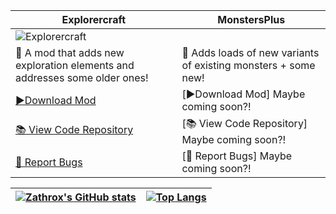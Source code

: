 | Explorercraft | MonstersPlus |
|-----------|-----------|
| ![Explorercraft](https://i.imgur.com/yE5JUyS.png) |  |
| 📖 A mod that adds new exploration elements and addresses some older ones! | 📖 Adds loads of new variants of existing monsters + some new!  |
| [▶️Download Mod](https://www.curseforge.com/minecraft/mc-mods/explorercraft-worldexpansion) | [▶️Download Mod] Maybe coming soon?! |
| [📚 View Code Repository](https://github.com/Zathrox/Explorercraft) | [📚 View Code Repository] Maybe coming soon?! |
| [🐞 Report Bugs](https://github.com/Zathrox/Explorercraft/issues) | [🐞 Report Bugs] Maybe coming soon?! |


| [![Zathrox's GitHub stats](https://github-readme-stats.vercel.app/api?username=Zathrox&theme=tokyonight&hide=stars)](https://github.com/anuraghazra/github-readme-stats) | [![Top Langs](https://github-readme-stats.vercel.app/api/top-langs/?username=Zathrox&theme=tokyonight&layout=compact)](https://github.com/anuraghazra/github-readme-stats) |
|:-----------:|:-----------:|
